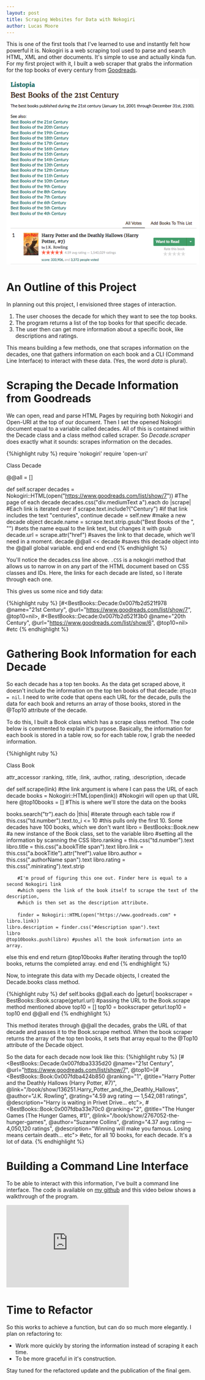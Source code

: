 ```yaml
---
layout: post
title: Scraping Websites for Data with Nokogiri
author: Lucas Moore
---
```


This is one of the first tools that I've learned to use and instantly felt how powerful it is. Nokogiri is a web scraping tool used to parse and search HTML, XML and other documents. It's simple to use and actually kinda fun. For my first project with it, I built a web scraper that grabs the information for the top books of every century from [Goodreads](https://www.goodreads.com/list/show/7).

![The links for each decade. A great starting point.](/assets/goodreads.png)

# An Outline of this Project

In planning out this project, I envisioned three stages of interaction. 

1.  The user chooses the decade for which they want to see the top books.
2.  The program returns a list of the top books for that specific decade.
3.  The user then can get more information about a specific book, like descriptions and ratings. 

This means building a few methods, one that scrapes information on the decades, one that gathers information on each book and a CLI (Command Line Interface) to interact with these data. (Yes, the word *data* is plural).

# Scraping the Decade Information from Goodreads

We can open, read and parse HTML Pages by requiring both Nokogiri and Open-URI at the top of our document. Then I set the opened Nokogiri document equal to a variable called decades. All of this is contained within the Decade class and a class method called scraper. So *Decade.scraper* does exactly what it sounds: scrapes information on the decades. 

{%highlight ruby %}
require 'nokogiri'
require 'open-uri'

Class Decade

@@all = []

def self.scraper
	decades = Nokogiri::HTML(open("https://www.goodreads.com/list/show/7")) #The page of each decade
	decades.css("div.mediumText a").each do |scrape| #Each link is iterated over
		if scrape.text.include?("Century") #if that link includes the text "centuries", continue
		decade = self.new #make a new decade object
		decade.name = scrape.text.strip.gsub("Best Books of the ", "") 
				#sets the name equal to the link text, but changes it with gsub
		decade.url = scrape.attr("href")
				#saves the link to that decade, which we'll need in a moment.
		decade
		@@all << decade #saves this decade object into the @@all global variable. 
			end
		end
	end
end
{% endhighlight %}

You'll notice the decades.css line above. <code>.CSS</code> is a nokogiri method that allows us to narrow in on any part of the HTML document based on CSS classes and IDs. Here, the links for each decade are listed, so I iterate through each one. 

This gives us some nice and tidy data: 

{%highlight ruby %}
[#<BestBooks::Decade:0x007fb2d521f978 @name="21st Century", @url="https://www.goodreads.com/list/show/7", @top10=nil>,
 #<BestBooks::Decade:0x007fb2d521f3b0 @name="20th Century", @url="https://www.goodreads.com/list/show/6", @top10=nil> 
 #etc
{% endhighlight %}

# Gathering Book Information for each Decade

So each decade has a top ten books. As the data get scraped above, it doesn't include the information on the top ten books of that decade: <code>@Top10 = nil</code>. I need to write code that opens each URL for the decade, pulls the data for each book and returns an array of those books, stored in the @Top10 attribute of the decade.

To do this, I built a Book class which has a scrape class method. The code below is commented to explain it's purpose.
Basically, the information for each book is stored in a table row, so for each table row, I grab the needed information.

{%highlight ruby %}

Class Book

attr_accessor :ranking, :title, :link, :author, :rating, :description, :decade

def self.scrape(link) #the link argument is where I can pass the URL of each decade
books = Nokogiri::HTML(open(link)) #Nokogiri will open up that URL here
@top10books = [] #This is where we'll store the data on the books

books.search("tr").each do |this| #iterate through each table row
if this.css("td.number").text.to_i <= 10 
			#this pulls only the first 10. Some decades have 100 books, which we don't want
	libro = BestBooks::Book.new
			#a new instance of the Book class, set to the variable libro
			#setting all the information by scanning the CSS
	libro.ranking = this.css("td.number").text
	libro.title = this.css("a.bookTitle span").text
	libro.link = this.css("a.bookTitle").attr("href").value
	libro.author = this.css(".authorName span").text
	libro.rating = this.css(".minirating").text.strip

		#I'm proud of figuring this one out. Finder here is equal to a second Nokogiri link
		#which opens the link of the book itself to scrape the text of the description,
		#which is then set as the description attribute.

		finder = Nokogiri::HTML(open("https://www.goodreads.com" + libro.link))
	libro.description = finder.css("#description span").text
	libro
	@top10books.push(libro) #pushes all the book information into an array.
else
	this
end
end
return @top10books #after iterating through the top10 books, returns the completed array.
end
end
{% endhighlight %}

Now, to integrate this data with my Decade objects, I created the Decade.books class method. 

{%highlight ruby %}
def self.books
	@@all.each do |geturl|
		bookscraper = BestBooks::Book.scrape(geturl.url) #passing the URL to the Book.scrape method mentioned above
		top10 = []
		top10 = bookscraper
		geturl.top10 = top10
	end
	@@all
end
{% endhighlight %}

This method iterates through @@all the decades, grabs the URL of that decade and passes it to the Book.scrape method.
When the book scraper returns the array of the top ten books, it sets that array equal to the @Top10 attribute of the Decade object. 

So the data for each decade now look like this: 
{%highlight ruby %}
[#<BestBooks::Decade:0x007fdba3335d20 @name="21st Century", @url="https://www.goodreads.com/list/show/7", 
@top10=[#<BestBooks::Book:0x007fdba424b850 
@ranking="1", 
@title="Harry Potter and the Deathly Hallows (Harry Potter, #7)", 
@link="/book/show/136251.Harry_Potter_and_the_Deathly_Hallows", 
@author="J.K. Rowling", 
@rating="4.59 avg rating — 1,542,081 ratings", 
@description="Harry is waiting in Privet Drive... etc">, 
#<BestBooks::Book:0x007fdba33e70c0 
@ranking="2", 
@title="The Hunger Games (The Hunger Games, #1)", 
@link="/book/show/2767052-the-hunger-games", 
@author="Suzanne Collins", 
@rating="4.37 avg rating — 4,050,120 ratings", 
@description="Winning will make you famous. Losing means certain death... etc">
 #etc, for all 10 books, for each decade. It's a lot of data. 
{% endhighlight %}

# Building a Command Line Interface

To be able to interact with this information, I've built a command line interface. The code is available on [my github](https://github.com/TheLucasMoore/best-books-of-the-century) and this video below shows a walkthrough of the program. 

<iframe width="320" height="215" src="https://www.youtube.com/embed/uasxpR7s4zE" frameborder="0" allowfullscreen></iframe>


# Time to Refactor

So this works to achieve a function, but can do so much more elegantly. I plan on refactoring to:

- Work more quickly by storing the information instead of scraping it each time. 
- To be more graceful in it's construction.

Stay tuned for the refactored update and the publication of the final gem. 
